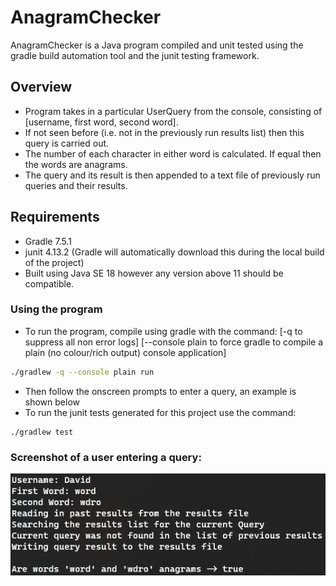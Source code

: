 # AnagramChecker

AnagramChecker is a Java program compiled and unit tested using the gradle build automation tool and the junit testing framework. 

## Overview
- Program takes in a particular UserQuery from the console, consisting of [username, first word, second word].
- If not seen before (i.e. not in the previously run results list) then this query is carried out.
- The number of each character in either word is calculated. If equal then the words are anagrams.
- The query and its result is then appended to a text file of previously run queries and their results.

## Requirements
- Gradle 7.5.1
- junit 4.13.2 (Gradle will automatically download this during the local build of the project)
- Built using Java SE 18 however any version above 11 should be compatible.

### Using the program
- To run the program, compile using gradle with the command:
[-q to suppress all non error logs]
[--console plain to force gradle to compile a plain (no colour/rich output) console application]
```sh
./gradlew -q --console plain run
```
- Then follow the onscreen prompts to enter a query, an example is shown below
- To run the junit tests generated for this project use the command:
```
./gradlew test
```
### Screenshot of a user entering a query:
![Screenshot of a user entering a query and the programs result](exampleResults.png)
